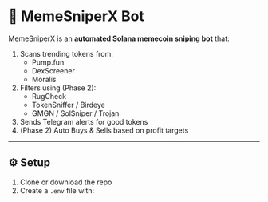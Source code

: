 # 🚀 MemeSniperX Bot

MemeSniperX is an **automated Solana memecoin sniping bot** that:

1. Scans trending tokens from:
   - Pump.fun
   - DexScreener
   - Moralis
2. Filters using (Phase 2):
   - RugCheck
   - TokenSniffer / Birdeye
   - GMGN / SolSniper / Trojan
3. Sends Telegram alerts for good tokens
4. (Phase 2) Auto Buys & Sells based on profit targets

---

## ⚙️ Setup

1. Clone or download the repo
2. Create a `.env` file with:

